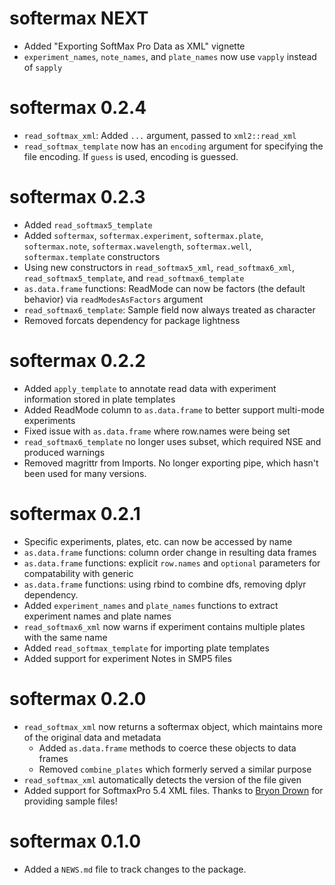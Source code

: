 # softermax NEXT

* Added "Exporting SoftMax Pro Data as XML" vignette
* `experiment_names`, `note_names`, and `plate_names` now use `vapply` instead of `sapply`


# softermax 0.2.4

* `read_softmax_xml`: Added `...` argument, passed to `xml2::read_xml`
* `read_softmax_template` now has an `encoding` argument for specifying the file encoding. If `guess` is used, encoding is guessed.


# softermax 0.2.3

* Added `read_softmax5_template`
* Added `softermax`, `softermax.experiment`, `softermax.plate`, `softermax.note`, `softermax.wavelength`, `softermax.well`, `softermax.template` constructors
* Using new constructors in `read_softmax5_xml`, `read_softmax6_xml`, `read_softmax5_template`, and `read_softmax6_template`
* `as.data.frame` functions: ReadMode can now be factors (the default behavior) via `readModesAsFactors` argument
* `read_softmax6_template`: Sample field now always treated as character
* Removed forcats dependency for package lightness


# softermax 0.2.2

* Added `apply_template` to annotate read data with experiment information stored in plate templates
* Added ReadMode column to `as.data.frame` to better support multi-mode experiments
* Fixed issue with `as.data.frame` where row.names were being set
* `read_softmax6_template` no longer uses subset, which required NSE and produced warnings
* Removed magrittr from Imports. No longer exporting pipe, which hasn't been used for many versions.


# softermax 0.2.1

* Specific experiments, plates, etc. can now be accessed by name
* `as.data.frame` functions: column order change in resulting data frames
* `as.data.frame` functions: explicit `row.names` and `optional` parameters for compatability with generic
* `as.data.frame` functions: using rbind to combine dfs, removing dplyr dependency.
* Added `experiment_names` and `plate_names` functions to extract experiment names and plate names
* `read_softmax6_xml` now warns if experiment contains multiple plates with the same name
* Added `read_softmax_template` for importing plate templates
* Added support for experiment Notes in SMP5 files


# softermax 0.2.0

* `read_softmax_xml` now returns a softermax object, which maintains more of the original data and metadata
    * Added `as.data.frame` methods to coerce these objects to data frames
    * Removed `combine_plates` which formerly served a similar purpose
* `read_softmax_xml` automatically detects the version of the file given
* Added support for SoftmaxPro 5.4 XML files. Thanks to [Bryon Drown](https://github.com/bdrown) for providing sample files!


# softermax 0.1.0

* Added a `NEWS.md` file to track changes to the package.
